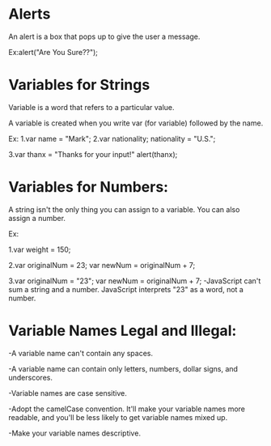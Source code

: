 # Alerts

An alert is a box that pops up to give the user a message.

Ex:alert("Are You Sure??");

# Variables for Strings 

Variable is a word that refers to a particular value.

A variable is created when you write var (for variable) followed by the name.

Ex:
1.var name = "Mark";
2.var nationality;
  nationality = "U.S.";
  
3.var thanx = "Thanks for your input!"
  alert(thanx);

# Variables for Numbers:

A string isn't the only thing you can assign to a variable. You can also assign a number.

Ex:

1.var weight = 150;

2.var originalNum = 23;
  var newNum = originalNum + 7;
  
3.var originalNum = "23";
  var newNum = originalNum + 7;
 -JavaScript can't sum a string and a number. JavaScript interprets
  "23" as a word, not a number.

# Variable Names Legal and Illegal:

-A variable name can't contain any spaces.

-A variable name can contain only letters, numbers, dollar signs, and underscores.

-Variable names are case sensitive.

-Adopt the camelCase convention. It'll make your variable names more readable, and you'll be less likely to get variable names mixed up.

-Make your variable names descriptive.




